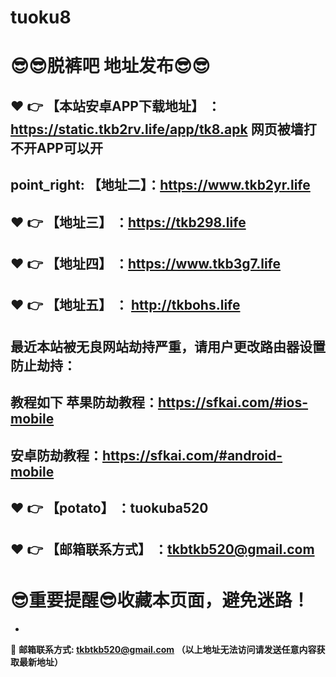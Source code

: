 # tuoku8
:sunglasses::sunglasses:脱裤吧 地址发布:sunglasses::sunglasses:
==
:heart: :point_right: 【本站安卓APP下载地址】 ：https://static.tkb2rv.life/app/tk8.apk 网页被墙打不开APP可以开
------
point_right: 【地址二】：https://www.tkb2yr.life
------
:heart: :point_right: 【地址三】 ：https://tkb298.life
-----
:heart: :point_right: 【地址四】 ：https://www.tkb3g7.life
------
:heart: :point_right: 【地址五】 ： http://tkbohs.life
------

最近本站被无良网站劫持严重，请用户更改路由器设置防止劫持：
------

教程如下 苹果防劫教程：https://sfkai.com/#ios-mobile
------

安卓防劫教程：https://sfkai.com/#android-mobile
------
:heart: :point_right: 【potato】 ：tuokuba520
------

:heart: :point_right: 【邮箱联系方式】 ：tkbtkb520@gmail.com
------
:sunglasses:重要提醒:sunglasses:收藏本页面，避免迷路！
==

-

:e-mail: __邮箱联系方式: tkbtkb520@gmail.com （以上地址无法访问请发送任意内容获取最新地址）__
